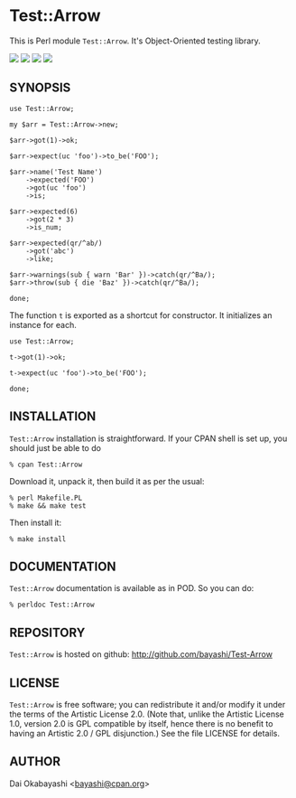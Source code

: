 # Test::Arrow

This is Perl module `Test::Arrow`. It's Object-Oriented testing library.

<a href="https://github.com/bayashi/Test-Arrow/blob/main/README.md"><img src="https://img.shields.io/badge/Version-0.21-green?style=flat"></a> <a href="https://github.com/bayashi/Test-Arrow/blob/main/LICENSE"><img src="https://img.shields.io/badge/LICENSE-Artistic%202.0-GREEN.png"></a> <a href="https://github.com/bayashi/Test-Arrow/actions"><img src="https://github.com/bayashi/Test-Arrow/workflows/main/badge.svg?_t=1672626498"/></a> <a href="https://coveralls.io/r/bayashi/Test-Arrow"><img src="https://coveralls.io/repos/bayashi/Test-Arrow/badge.png?_t=1672626498&branch=main"/></a>

## SYNOPSIS

    use Test::Arrow;

    my $arr = Test::Arrow->new;

    $arr->got(1)->ok;

    $arr->expect(uc 'foo')->to_be('FOO');

    $arr->name('Test Name')
        ->expected('FOO')
        ->got(uc 'foo')
        ->is;

    $arr->expected(6)
        ->got(2 * 3)
        ->is_num;

    $arr->expected(qr/^ab/)
        ->got('abc')
        ->like;

    $arr->warnings(sub { warn 'Bar' })->catch(qr/^Ba/);
    $arr->throw(sub { die 'Baz' })->catch(qr/^Ba/);

    done;

The function `t` is exported as a shortcut for constructor. It initializes an instance for each.

    use Test::Arrow;

    t->got(1)->ok;

    t->expect(uc 'foo')->to_be('FOO');

    done;


## INSTALLATION

`Test::Arrow` installation is straightforward. If your CPAN shell is set up,
you should just be able to do

    % cpan Test::Arrow

Download it, unpack it, then build it as per the usual:

    % perl Makefile.PL
    % make && make test

Then install it:

    % make install


## DOCUMENTATION

`Test::Arrow` documentation is available as in POD. So you can do:

    % perldoc Test::Arrow


## REPOSITORY

`Test::Arrow` is hosted on github: <http://github.com/bayashi/Test-Arrow>


## LICENSE

`Test::Arrow` is free software; you can redistribute it and/or modify it under the terms of the Artistic License 2.0. (Note that, unlike the Artistic License 1.0, version 2.0 is GPL compatible by itself, hence there is no benefit to having an Artistic 2.0 / GPL disjunction.) See the file LICENSE for details.


## AUTHOR

Dai Okabayashi &lt;bayashi@cpan.org&gt;
